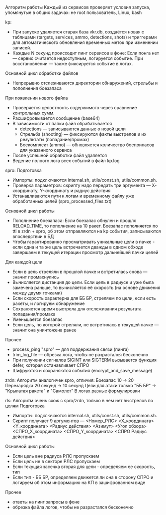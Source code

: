 Алгоритм работы
Каждый из сервисов проверяет условия запуска, упомянутые в общих задачах: не root пользователь, Linux, bash

kp:
- При запуске удаляется старая база vkr.db, создаётся новая с таблицами (targets, services, ammo, detections, shots) и триггерами для автоматического обновления временных меток при изменении записей.
- Каждые N секунд происходит пинг сервисов в фоне: Если понга нет — сервис считается недоступным, логируется событие. При восстановлении — также фиксируется событие в логах.

Основной цикл обработки файлов
- Непрерывно отслеживаются директории обнаружений, стрельбы и пополнения боезапаса

При появлении нового файла
- Проверяется целостность содержимого через сравнение контрольных сумм.
- Расшифровывается сообщение (base64)
- В зависимости от папки файл обрабатывается
    - detections — записываются данные о новой цели
    - Стрельба (shooting) — фиксируются факты выстрелов и их результаты (попадание/промах)
    - Боекомплект (ammo) — обновляется количество боеприпасов для указанного сервиса
- После успешной обработки файл удаляется
- Ведение полного лога всех событий в файл kp.log

spro:
Подготовка
- Импорты: подключаются internal.sh, utils/const.sh, utils/common.sh.
- Проверка параметров: скрипту надо передать три аргумента — X-координату, Y-координату и радиус действия
- Устанавливаются пути к логам и временному файлу уже обработанных целей (spro_processed_files.txt)

Основной цикл работы
- Пополнение боезапаса: Если боезапас обнулен и прошло RELOAD_TIME, то пополнение на 10 ракет. Боезапас пополняется по ttl в zrdn + spro, об этом отправляются на kp события, записываются впоследствии в БД
- Чтобы гарантированно просматривать уникальные цели в пачке - если одна и та же цель встречается дважды в одном обходе завершаем в текущей итерации просмотр дальнейшей пачки целей

Для каждой цели
- Если в цель стреляли в прошлой пачке и встретилась снова — значит промахнулись
- Вычисляется дистанция до цели. Если цель в радиусе и уже была замечена раньше, то вычисляется её скорость (на основе движения между двумя точками)
- Если скорость характерна для ББ БР, стреляем по цели, если есть ракеты, и логируем обнаружение
- Сохраняется время выстрела для отслеживания результата попадания/промаха
- Уменьшается боезапас
- Если цель, по которой стреляли, не встретилась в текущей пачке — значит она уничтожена ранее

Прочее
- process_ping "spro" — для поддержания связи (пинга)
- trim_log_file — обрезка лога, чтобы не разрастался бесконечно
- При получении сигналов SIGINT или SIGTERM вызывается функция defer, которая останавливает СПРО
- Шифруются и сохраняются события (encrypt_and_save_message)

zrdn:
Алгоритм аналогичен spro, отличия:
Боезапас	10 -> 20
Перезарядка	20 секунд -> 10 секунд
Цели для атаки	только "ББ БР" -> "Крылатая ракета" и "Самолет"
В логах	разные формулировки

rls:
Алгоритм очень схож с spro/zrdn, только в нем нет выстрелов по целям
Подготовка
- Импорты: подключаются internal.sh, utils/const.sh, utils/common.sh.
- Скрипт получает 9 аргументов — <Номер_РЛС> <X_координата> <Y_координата> <Радиус действия> <Азимут> <Угол обзора> <СПРО_X_координата> <СПРО_Y_координата> <СПРО Радиус действия>

Основной цикл работы
- Если цель вне радиуса РЛС пропускаем
- Если цель не в секторе РЛС пропускаем
- Если текущая засечка вторая для цели - определяем ее скорость, тип
- Если тип - ББ БР, определяем движется ли она в сторону СПРО и логируем об этом информацию на КП в зашифрованном виде

Прочее
- ответы на пинг запросы в фоне
- обрезка файла логов, чтобы не разрастался бесконечно